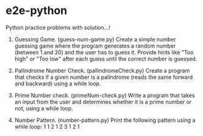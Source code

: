 # e2e-python
Python practice problems with solution...!

1. Guessing Game. (guess-num-game.py)
     Create a simple number guessing game where the program generates a random number (between 1 and 20) and the user has to guess it. Provide hints like "Too high" or "Too           low" after each guess until the correct number is guessed.

2. Pallindrome Number Check. (pallindromeCheck.py)
     Create a program that checks if a given number is a palindrome (reads the same forward and backward) using a while loop.

3. Prime Number check. (primeNum-check.py)
     Write a program that takes an input from the user and determines whether it is a prime number or not, using a while loop.

4. Number Pattern. (number-pattern.py)
     Print the following pattern using a while loop:
   1
   1 2
   1 2 3
   1 2
   1
